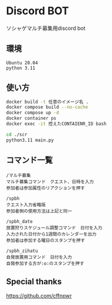 # Discord BOT
ソシャゲマルチ募集用discord bot
## 環境
```
Ubuntu 20.04
python 3.11
```

## 使い方
```bash
docker build -t 任意のイメージ名 .
docker compose build --no-cache
docker compose up -d
docker container ps
docker exec -it 控えたCONTAIENR_ID bash
```

```bash
cd ./scr
python3.11 main.py
```

## コマンド一覧
```
/マルチ募集
マルチ募集コマンド　クエスト、日時を入力
参加者は参加属性のリアクションを押す

/spbh
クエスト入力省略版
参加者側の使用方法は上記と同一

/spbh_date
放置狩りスケジュール調整コマンド　日付を入力
入力された日付から1週間のカレンダーを出力
参加者は参加する曜日のスタンプを押す

/spbh_zihatu
自発放置用コマンド　日付を入力
自発参加する方が:o:のスタンプを押す
```

## Special thanks
https://github.com/cffnpwr
